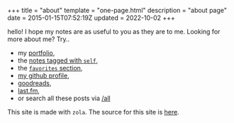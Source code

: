 +++
title = "about"
template = "one-page.html"
description = "about page"
date = 2015-01-15T07:52:19Z
updated = 2022-10-02
+++

hello!  I hope my notes are as useful to you as they are to me.
Looking for more about me?  Try..

* my [portfolio](/portfolio),
* the [notes tagged with `self`](/tags/self),
* the [`favorites` section](/tags/favorites),
* [my github profile](https://github.com/yosemitebandit),
* [goodreads](https://www.goodreads.com/user/show/5207178-matt-ball),
* [last.fm](http://www.last.fm/user/post_haste),
* or search all these posts via [/all](/all)

This site is made with `zola`.
The source for this site is [here](https://github.com/yosemitebandit/vebsite/tree/zola).
